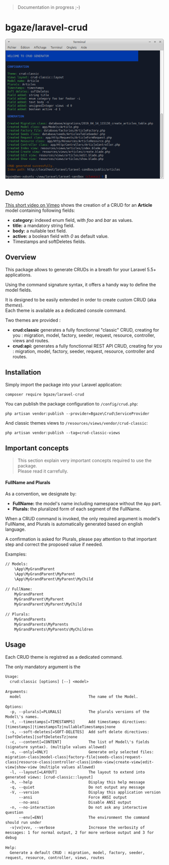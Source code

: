 > Documentation in progress ;-)

# bgaze/laravel-crud

<p align="center">
  <img src="doc/assets/demo.png">
</p>

## Demo

[This short video on Vimeo](https://vimeo.com/330304646) shows the creation of a CRUD for an **Article** model containing following fields:

* **category:** indexed enum field, with _foo_ and _bar_ as values.
* **title:** a mandatory string field.
* **body:** a nullable text field.
* **active:** a boolean field with _0_ as default value.
* Timestamps and softDeletes fields.

## Overview

This package allows to generate CRUDs in a breath for your Laravel 5.5+ applications.

Using the command signature syntax, it offers a handy way to define the model fields.

It is designed to be easily extended in order to create custom CRUD (aka _themes_).  
Each theme is available as a dedicated console command.

Two themes are provided :

* **crud:classic** generates a fully fonctionnal "classic" CRUD, creating for you : migration, model, factory, seeder, request, resource, controller, views and routes.
* **crud:api:** generates a fully fonctionnal REST API CRUD, creating for you : migration, model, factory, seeder, request, resource, controller and routes.

## Installation

Simply import the package into your Laravel application:

```
composer require bgaze/laravel-crud
```

You can publish the package configuration to `/config/crud.php`:

```
php artisan vendor:publish --provider=Bgaze\Crud\ServiceProvider
```

And classic themes views to `/resources/views/vendor/crud-classic`:

```
php artisan vendor:publish --tag=crud-classic-views
```

## Important concepts

> This section explain very important concepts required to use the package.  
> Please read it carrefully.

#### FullName and Plurals

As a convention, we designate by:

* **FullName:** the model's name including namespace without the `App` part. 
* **Plurals:** the pluralized form of each segment of the FullName.

When a CRUD command is invoked, the only required argument is model's FullName, and Plurals is automatically generated based on english language. 
 
A confirmation is asked for Plurals, please pay attention to that important step and correct the proposed value if needed.

Examples:

```
// Models:
    \App\MyGrandParent  
    \App\MyGrandParent\MyParent  
    \App\MyGrandParent\MyParent\MyChild

// FullName:
    MyGrandParent  
    MyGrandParent\MyParent  
    MyGrandParent\MyParent\MyChild

// Plurals:
    MyGrandParents  
    MyGrandParents\MyParents  
    MyGrandParents\MyParents\MyChildren
```
## Usage

Each CRUD theme is registred as a dedicated command.

The only mandatory argument is the 

```
Usage:
  crud:classic [options] [--] <model>

Arguments:
  model                              The name of the Model.

Options:
  -p, --plurals[=PLURALS]            The plurals versions of the Model\'s names.
  -t, --timestamps[=TIMESTAMPS]      Add timestamps directives: [timestamps]|timestampsTz|nullableTimestamps|none
  -s, --soft-deletes[=SOFT-DELETES]  Add soft delete directives: [softDeletes]|softDeletesTz|none
  -c, --content[=CONTENT]            The list of Model\'s fields (signature syntax). (multiple values allowed)
  -o, --only[=ONLY]                  Generate only selected files: migration-class|model-class|factory-file|seeds-class|request-class|resource-class|controller-class|index-view|create-view|edit-view|show-view (multiple values allowed)
  -l, --layout[=LAYOUT]              The layout to extend into generated views: [crud-classic::layout]
  -h, --help                         Display this help message
  -q, --quiet                        Do not output any message
  -V, --version                      Display this application version
      --ansi                         Force ANSI output
      --no-ansi                      Disable ANSI output
  -n, --no-interaction               Do not ask any interactive question
      --env[=ENV]                    The environment the command should run under
  -v|vv|vvv, --verbose               Increase the verbosity of messages: 1 for normal output, 2 for more verbose output and 3 for debug

Help:
  Generate a default CRUD : migration, model, factory, seeder, request, resource, controller, views, routes
```
